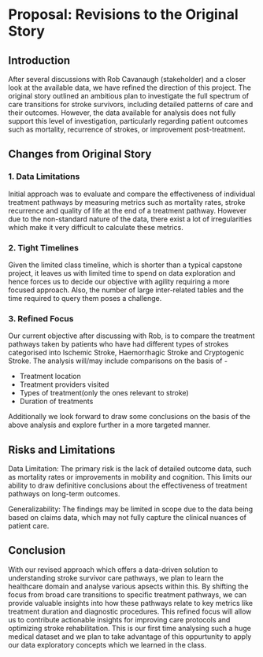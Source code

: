# Proposal: Revisions to the Original Story

## Introduction

After several discussions with Rob Cavanaugh (stakeholder) and a closer look at the available data, we have refined the direction of this project. The original story outlined an ambitious plan to investigate the full spectrum of care transitions for stroke survivors, including detailed patterns of care and their outcomes. However, the data available for analysis does not fully support this level of investigation, particularly regarding patient outcomes such as mortality, recurrence of strokes, or improvement post-treatment.

## Changes from Original Story

### 1. Data Limitations
Initial approach was to evaluate and compare the effectiveness of individual treatment pathways by measuring metrics such as mortality rates, stroke recurrence and quality of life at the end of a treatment pathway. However due to the non-standard nature of the data, there exist a lot of irregularities which make it very difficult to calculate these metrics.

### 2. Tight Timelines
Given the limited class timeline, which is shorter than a typical capstone project, it leaves us with limited time to spend on data exploration and hence forces us to decide our objective with agility requiring a more focused approach. Also, the number of large inter-related tables and the time required to query them poses a challenge. <br>

### 3. Refined Focus
Our current objective after discussing with Rob, is to compare the treatment pathways taken by patients who have had different types of strokes categorised into Ischemic Stroke, Haemorrhagic Stroke and Cryptogenic Stroke. The analysis will/may include comparisons on the basis of -
- Treatment location
- Treatment providers visited
- Types of treatment(only the ones relevant to stroke)
- Duration of treatments

Additionally we look forward to draw some conclusions on the basis of the above analysis and explore further in a more targeted manner.

## Risks and Limitations
Data Limitation: The primary risk is the lack of detailed outcome data, such as mortality rates or improvements in mobility and cognition. This limits our ability to draw definitive conclusions about the effectiveness of treatment pathways on long-term outcomes.

Generalizability: The findings may be limited in scope due to the data being based on claims data, which may not fully capture the clinical nuances of patient care.


## Conclusion

With our revised approach which offers a data-driven solution to understanding stroke survivor care pathways, we plan to learn the healthcare domain and analyse various apsects within this. By shifting the focus from broad care transitions to specific treatment pathways, we can provide valuable insights into how these pathways relate to key metrics like treatment duration and diagnostic procedures. This refined focus will allow us to contribute actionable insights for improving care protocols and optimizing stroke rehabilitation. This is our first time analysing such a huge medical dataset and we plan to take advantage of this oppurtunity to apply our data exploratory concepts which we learned in the class.
